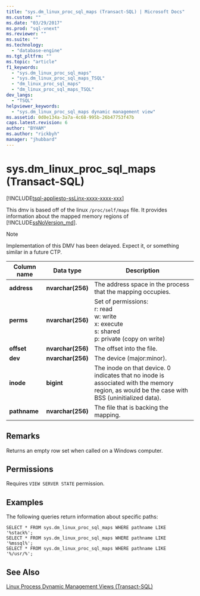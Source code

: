 ```yaml
---
title: "sys.dm_linux_proc_sql_maps (Transact-SQL) | Microsoft Docs"
ms.custom: ""
ms.date: "03/29/2017"
ms.prod: "sql-vnext"
ms.reviewer: ""
ms.suite: ""
ms.technology: 
  - "database-engine"
ms.tgt_pltfrm: ""
ms.topic: "article"
f1_keywords: 
  - "sys.dm_linux_proc_sql_maps"
  - "sys.dm_linux_proc_sql_maps_TSQL"
  - "dm_linux_proc_sql_maps"
  - "dm_linux_proc_sql_maps_TSQL"
dev_langs: 
  - "TSQL"
helpviewer_keywords: 
  - "sys.dm_linux_proc_sql_maps dynamic management view"
ms.assetid: 0d0e134a-3a7a-4c68-995b-26b47753f47b
caps.latest.revision: 6
author: "BYHAM"
ms.author: "rickbyh"
manager: "jhubbard"
---
```

# sys.dm_linux_proc_sql_maps (Transact-SQL)
[!INCLUDE[tsql-appliesto-ssLinx-xxxx-xxxx-xxx](../../includes/tsql-appliesto-sslinx-xxxx-xxxx-xxx.md)]

This dmv is based off of the linux `/proc/self/maps` file. It provides information about the mapped memory regions of [!INCLUDE[ssNoVersion_md](../../includes/ssnoversion-md.md)].

> [!NOTE]  
> Implementation of this DMV has been delayed. Expect it, or something similar in a future CTP.

|Column name |Data type |Description |  
|------------- |------------- |---------------- |  
|**address** |**nvarchar(256)** |The address space in the process that the mapping occupies. |
|**perms** |**nvarchar(256)** |Set of permissions: <br>r: read <br>w: write <br>x: execute <br>s: shared <br>p: private (copy on write) |
|**offset** |**nvarchar(256)** |The offset into the file. |
|**dev** |**nvarchar(256)** |The device (major:minor). |
|**inode** |**bigint** |The inode on that device. 0 indicates that no inode is associated with the memory region, as would be the case with BSS (uninitialized data). |
|**pathname** |**nvarchar(256)** |The file that is backing the mapping. |

## Remarks

Returns an empty row set when called on a Windows computer.

## Permissions 

Requires `VIEW SERVER STATE` permission.

## Examples  

The following queries return information about specific paths:       
```
SELECT * FROM sys.dm_linux_proc_sql_maps WHERE pathname LIKE '%stack%';
SELECT * FROM sys.dm_linux_proc_sql_maps WHERE pathname LIKE '%mssql%';
SELECT * FROM sys.dm_linux_proc_sql_maps WHERE pathname LIKE '%/usr/%';
```

## See Also  

[Linux Process Dynamic Management Views (Transact-SQL)](../../relational-databases/system-dynamic-management-views/linux-process-dynamic-management-views-transact-sql.md)   


